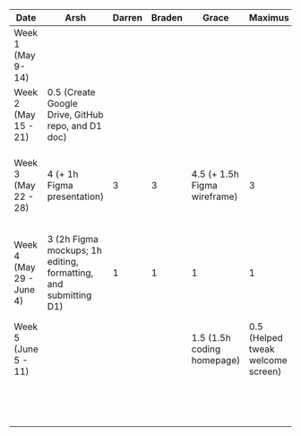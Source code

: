 | Date | Arsh | Darren | Braden | Grace | Maximus                           | Kenneth | Task                                                                                       |
|---|---|---|---|---|-----------------------------------|---|--------------------------------------------------------------------------------------------|
| Week 1 (May 9- 14)  |   |   |   |   |                                   |   |                                                                                            |
| Week 2 (May 15 - 21)  | 0.5 (Create Google Drive, GitHub repo, and D1 doc) |   |   |   |                                   |   |                                                                                            |
| Week 3 (May 22 - 28)  | 4 (+ 1h Figma presentation)  | 3  | 3  | 4.5 (+ 1.5h Figma wireframe)  | 3                                 | 3  | First meeting, brainstorming and discussing features and work on presentation              |
| Week 4 (May 29 - June 4)  | 3 (2h Figma mockups; 1h editing, formatting, and submitting D1) | 1 | 1  | 1 | 1                                 | 1  | Discuss server details and how to communicate with Spotify API, start the project proposal |
| Week 5 (June 5 - 11)  |   |   |   | 1.5 (1.5h coding homepage)  | 0.5 (Helped tweak welcome screen) |   | Complete initial version of welcome screen                                                 |
|   |   |   |   |   |                                   |   |                                                                                            |
|   |   |   |   |   |                                   |   |                                                                                            |
|   |   |   |   |   |                                   |   |                                                                                            |
|   |   |   |   |   |                                   |   |                                                                                            |
|   |   |   |   |   |                                   |   |                                                                                            |
|   |   |   |   |   |                                   |   |                                                                                            |
|   |   |   |   |   |                                   |   |                                                                                            |
|   |   |   |   |   |                                   |   |                                                                                            |
|   |   |   |   |   |                                   |   |                                                                                            |
|   |   |   |   |   |                                   |   |                                                                                            |
|   |   |   |   |   |                                   |   |                                                                                            |
|   |   |   |   |   |                                   |   |                                                                                            |
|   |   |   |   |   |                                   |   |                                                                                            |
|   |   |   |   |   |                                   |   |                                                                                            |

